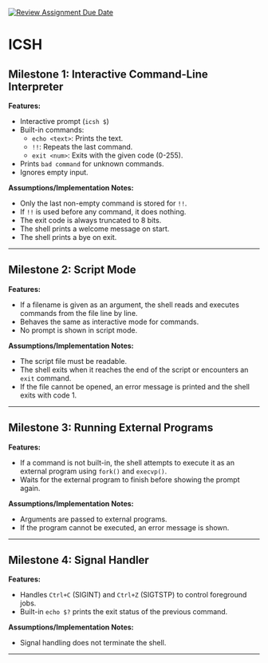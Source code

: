 [![Review Assignment Due Date](https://classroom.github.com/assets/deadline-readme-button-22041afd0340ce965d47ae6ef1cefeee28c7c493a6346c4f15d667ab976d596c.svg)](https://classroom.github.com/a/WIXYXthJ)
# ICSH

## Milestone 1: Interactive Command-Line Interpreter

**Features:**
- Interactive prompt (`icsh $`)
- Built-in commands:
  - `echo <text>`: Prints the text.
  - `!!`: Repeats the last command.
  - `exit <num>`: Exits with the given code (0-255).
- Prints `bad command` for unknown commands.
- Ignores empty input.

**Assumptions/Implementation Notes:**
- Only the last non-empty command is stored for `!!`.
- If `!!` is used before any command, it does nothing.
- The exit code is always truncated to 8 bits.
- The shell prints a welcome message on start.
- The shell prints a bye on exit. 

---

## Milestone 2: Script Mode

**Features:**
- If a filename is given as an argument, the shell reads and executes commands from the file line by line.
- Behaves the same as interactive mode for commands.
- No prompt is shown in script mode.

**Assumptions/Implementation Notes:**
- The script file must be readable.
- The shell exits when it reaches the end of the script or encounters an `exit` command.
- If the file cannot be opened, an error message is printed and the shell exits with code 1.

---

## Milestone 3: Running External Programs

**Features:**
- If a command is not built-in, the shell attempts to execute it as an external program using `fork()` and `execvp()`.
- Waits for the external program to finish before showing the prompt again.

**Assumptions/Implementation Notes:**
- Arguments are passed to external programs.
- If the program cannot be executed, an error message is shown.

---

## Milestone 4: Signal Handler

**Features:**
- Handles `Ctrl+C` (SIGINT) and `Ctrl+Z` (SIGTSTP) to control foreground jobs.
- Built-in `echo $?` prints the exit status of the previous command.

**Assumptions/Implementation Notes:**
- Signal handling does not terminate the shell.

---